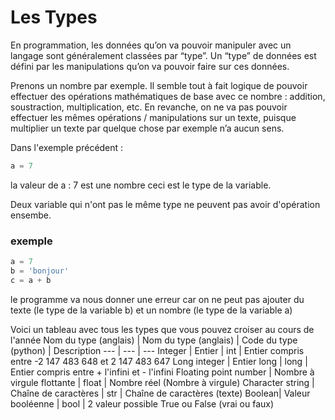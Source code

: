 # Les Types 

En programmation, les données qu’on va pouvoir manipuler avec un langage sont généralement classées par “type”.
Un “type” de données est défini par les manipulations qu’on va pouvoir faire sur ces données.

Prenons un nombre par exemple. Il semble tout à fait logique de pouvoir effectuer des opérations mathématiques de base avec ce nombre : addition, soustraction, multiplication, etc. En revanche, on ne va pas pouvoir effectuer les mêmes opérations / manipulations sur un texte, puisque multiplier un texte par quelque chose par exemple n’a aucun sens.

Dans l'exemple précédent :

````python
a = 7
````

la valeur de a : 7 est une nombre ceci est le type de la variable.

Deux variable qui n'ont pas le même type ne peuvent pas avoir d'opération ensembe.

### exemple 

````python
a = 7
b = 'bonjour'
c = a + b
````

le programme va nous donner une erreur car on ne peut pas ajouter du texte (le type de la variable b) et un nombre (le type de la variable a)

Voici un tableau avec tous les types que vous pouvez croiser au cours de l'année 
Nom du type (anglais) | Nom du type (anglais) | Code du type (python) | Description 
 --- | --- | --- 
Integer |  	Entier | int | Entier compris entre -2 147 483 648 et 2 147 483 647 
Long integer | Entier long | long | Entier compris entre + l'infini et - l'infini
Floating point number | Nombre à virgule flottante | float | Nombre réel (Nombre à virgule)
Character string | Chaîne de caractères | str | Chaîne de caractères (texte)
Boolean| Valeur booléenne | bool | 2 valeur possible True ou False (vrai ou faux)




